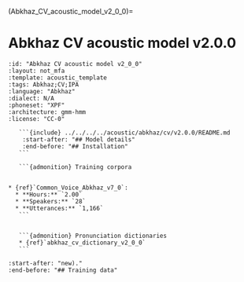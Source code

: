 
(Abkhaz_CV_acoustic_model_v2_0_0)=
# Abkhaz CV acoustic model v2.0.0

``````{acoustic} Abkhaz CV acoustic model v2.0.0
:id: "Abkhaz CV acoustic model v2_0_0"
:layout: not_mfa
:template: acoustic_template
:tags: Abkhaz;CV;IPA
:language: "Abkhaz"
:dialect: N/A
:phoneset: "XPF"
:architecture: gmm-hmm
:license: "CC-0"

   ```{include} ../../../../acoustic/abkhaz/cv/v2.0.0/README.md
    :start-after: "## Model details"
    :end-before: "## Installation"
   ```

   ```{admonition} Training corpora


* {ref}`Common_Voice_Abkhaz_v7_0`:
  * **Hours:** `2.00`
  * **Speakers:** `28`
  * **Utterances:** `1,166`
   ```


   ```{admonition} Pronunciation dictionaries
   * {ref}`abkhaz_cv_dictionary_v2_0_0`
   ```
``````

```{include} ../../../../acoustic/abkhaz/cv/v2.0.0/README.md
:start-after: "new)."
:end-before: "## Training data"
```
